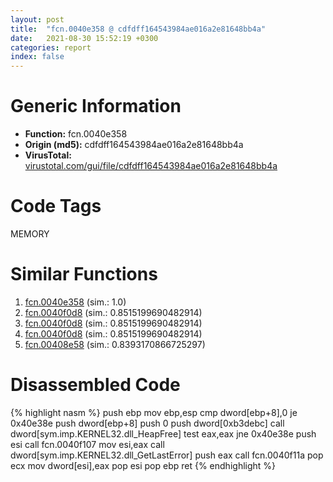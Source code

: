 ```yaml
---
layout: post
title:  "fcn.0040e358 @ cdfdff164543984ae016a2e81648bb4a"
date:   2021-08-30 15:52:19 +0300
categories: report
index: false
---
```


# Generic Information
- **Function:** fcn.0040e358
- **Origin (md5):** cdfdff164543984ae016a2e81648bb4a
- **VirusTotal:** [virustotal.com/gui/file/cdfdff164543984ae016a2e81648bb4a][virustotal_ref]

# Code Tags
<span class="tag" id="MEMORY">MEMORY</span>


# Similar Functions

1. [fcn.0040e358][similar_1_ref] (sim.: 1.0)
2. [fcn.0040f0d8][similar_2_ref] (sim.: 0.8515199690482914)
3. [fcn.0040f0d8][similar_3_ref] (sim.: 0.8515199690482914)
4. [fcn.0040f0d8][similar_4_ref] (sim.: 0.8515199690482914)
5. [fcn.00408e58][similar_5_ref] (sim.: 0.8393170866725297)


# Disassembled Code

{% highlight nasm %}
push ebp
mov ebp,esp
cmp dword[ebp+8],0
je 0x40e38e
push dword[ebp+8]
push 0
push dword[0xb3debc]
call dword[sym.imp.KERNEL32.dll_HeapFree]
test eax,eax
jne 0x40e38e
push esi
call fcn.0040f107
mov esi,eax
call dword[sym.imp.KERNEL32.dll_GetLastError]
push eax
call fcn.0040f11a
pop ecx
mov dword[esi],eax
pop esi
pop ebp
ret 
{% endhighlight %}


[similar_1_ref]: /report/fcn.0040e358@c905fe55bd1be43714b3c3ff051f9f8a
[similar_2_ref]: /report/fcn.0040f0d8@611c38a89d4c34c8de91e651e6e21379
[similar_3_ref]: /report/fcn.0040f0d8@d9931aa9e2aa8f7bd7ae2f1864773c9d
[similar_4_ref]: /report/fcn.0040f0d8@60afddb38f339b96494ffc49b47643e5
[similar_5_ref]: /report/fcn.00408e58@451ddfcc92b1bb3ecaf608812dc38f69
[virustotal_ref]: https://www.virustotal.com/gui/file/cdfdff164543984ae016a2e81648bb4a